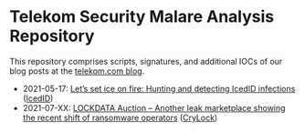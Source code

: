 # Telekom Security Malare Analysis Repository

This repository comprises scripts, signatures, and additional IOCs of our blog posts at the [telekom.com blog](https://www.telekom.com/en/blog).

- 2021-05-17: [Let’s set ice on fire: Hunting and detecting IcedID infections](https://www.telekom.com/en/blog/group/article/let-s-set-ice-on-fire-hunting-and-detecting-icedid-infections-627240) ([IcedID](https://github.com/telekom-security/malware_analysis/tree/main/icedid))
- 2021-07-XX: [LOCKDATA Auction – Another leak marketplace showing the recent shift of ransomware operators](TODO) ([CryLock](https://github.com/telekom-security/malware_analysis/tree/main/crylock))
